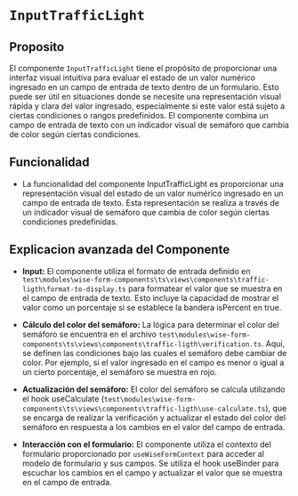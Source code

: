 # **`InputTrafficLight`**

## Proposito

El componente `InputTrafficLight` tiene el propósito de proporcionar una interfaz visual intuitiva para evaluar el estado de un valor numérico ingresado en un campo de entrada de texto dentro de un formulario. Esto puede ser útil en situaciones donde se necesite una representación visual rápida y clara del valor ingresado, especialmente si este valor está sujeto a ciertas condiciones o rangos predefinidos. El componente combina un campo de entrada de texto con un indicador visual de semáforo que cambia de color según ciertas condiciones.

## Funcionalidad 

- La funcionalidad del componente InputTrafficLight es proporcionar una representación visual del estado de un valor numérico ingresado en un campo de entrada de texto. Esta representación se realiza a través de un indicador visual de semáforo que cambia de color según ciertas condiciones predefinidas.

## Explicacion avanzada del Componente 

- **Input:** El componente utiliza el formato de entrada definido en `test\modules\wise-form-components\ts\views\components\traffic-ligth\format-to-display.ts` para formatear el valor que se muestra en el campo de entrada de texto. Esto incluye la capacidad de mostrar el valor como un porcentaje si se establece la bandera isPercent en true.

- **Cálculo del color del semáforo:** La lógica para determinar el color del semáforo se encuentra en el archivo `test\modules\wise-form-components\ts\views\components\traffic-ligth\verification.ts`. Aquí, se definen las condiciones bajo las cuales el semáforo debe cambiar de color. Por ejemplo, si el valor ingresado en el campo es menor o igual a un cierto porcentaje, el semáforo se muestra en rojo.

- **Actualización del semáforo:** El color del semáforo se calcula utilizando el hook useCalculate (`test\modules\wise-form-components\ts\views\components\traffic-ligth\use-calculate.ts`), que se encarga de realizar la verificación y actualizar el estado del color del semáforo en respuesta a los cambios en el valor del campo de entrada.


- **Interacción con el formulario:** El componente utiliza el contexto del formulario proporcionado por `useWiseFormContext` para acceder al modelo de formulario y sus campos. Se utiliza el hook useBinder para escuchar los cambios en el campo y actualizar el valor que se muestra en el campo de entrada.